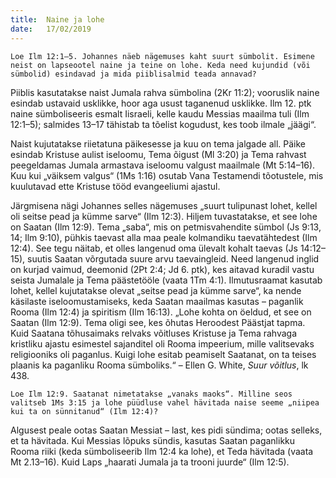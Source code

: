 ```yaml
---
title:  Naine ja lohe
date:   17/02/2019
---
```


`Loe Ilm 12:1–5. Johannes näeb nägemuses kaht suurt sümbolit. Esimene neist on lapseootel naine ja teine on lohe. Keda need kujundid (või sümbolid) esindavad ja mida piiblisalmid teada annavad?`

Piiblis kasutatakse naist Jumala rahva sümbolina (2Kr 11:2); vooruslik naine esindab ustavaid usklikke, hoor aga usust taganenud usklikke. Ilm 12. ptk naine sümboliseeris esmalt Iisraeli, kelle kaudu Messias maailma tuli (Ilm 12:1–5); salmides 13–17 tähistab ta tõelist kogudust, kes toob ilmale „jäägi“.

Naist kujutatakse riietatuna päikesesse ja kuu on tema jalgade all. Päike esindab Kristuse aulist iseloomu, Tema õigust (Ml 3:20) ja Tema rahvast peegeldamas Jumala armastava iseloomu valgust maailmale (Mt 5:14–16). Kuu kui „väiksem valgus“ (1Ms 1:16) osutab Vana Testamendi tõotustele, mis kuulutavad ette Kristuse tööd evangeeliumi ajastul.

Järgmisena nägi Johannes selles nägemuses „suurt tulipunast lohet, kellel oli seitse pead ja kümme sarve“ (Ilm 12:3). Hiljem tuvastatakse, et see lohe on Saatan (Ilm 12:9). Tema „saba“, mis on petmisvahendite sümbol (Js 9:13, 14; Ilm 9:10), pühkis taevast alla maa peale kolmandiku taevatähtedest (Ilm 12:4). See tegu näitab, et olles langenud oma ülevalt kohalt taevas (Js 14:12–15), suutis Saatan võrgutada suure arvu taevaingleid. Need langenud inglid on kurjad vaimud, deemonid (2Pt 2:4; Jd 6. ptk), kes aitavad kuradil vastu seista Jumalale ja Tema päästetööle (vaata 1Tm 4:1). Ilmutusraamat kasutab lohet, kellel kujutatakse olevat „seitse pead ja kümme sarve“, ka nende käsilaste iseloomustamiseks, keda Saatan maailmas kasutas – paganlik Rooma (Ilm 12:4) ja spiritism (Ilm 16:13). „Lohe kohta on öeldud, et see on Saatan (Ilm 12:9). Tema oligi see, kes õhutas Heroodest Päästjat tapma. Kuid Saatana tõhusaimaks relvaks võitluses Kristuse ja Tema rahvaga kristliku ajastu esimestel sajanditel oli Rooma impeerium, mille valitsevaks religiooniks oli paganlus. Kuigi lohe esitab peamiselt Saatanat, on ta teises plaanis ka paganliku Rooma sümboliks.“ – Ellen G. White, _Suur võitlus_, lk 438.

`Loe Ilm 12:9. Saatanat nimetatakse „vanaks maoks“. Milline seos valitseb 1Ms 3:15 ja lohe püüdluse vahel hävitada naise seeme „niipea kui ta on sünnitanud“ (Ilm 12:4)?`

Algusest peale ootas Saatan Messiat – last, kes pidi sündima; ootas selleks, et ta hävitada. Kui Messias lõpuks sündis, kasutas Saatan paganlikku Rooma riiki (keda sümboliseerib Ilm 12:4 ka lohe), et Teda hävitada (vaata Mt 2.13–16). Kuid Laps „haarati Jumala ja ta trooni juurde“ (Ilm 12:5).